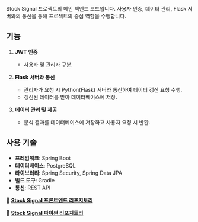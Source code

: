 Stock Signal 프로젝트의 메인 백엔드 코드입니다. 
사용자 인증, 데이터 관리, Flask 서버와의 통신을 통해 프로젝트의 중심 역할을 수행합니다.


## **기능**

1. **JWT 인증**
   - 사용자 및 관리자 구분.

2. **Flask 서버와 통신**
   - 관리자가 요청 시 Python(Flask) 서버와 통신하여 데이터 갱신 요청 수행.
   - 갱신된 데이터를 받아 데이터베이스에 저장.

3. **데이터 관리 및 제공**
   - 분석 결과를 데이터베이스에 저장하고 사용자 요청 시 반환.
     

## **사용 기술**
- **프레임워크**: Spring Boot
- **데이터베이스**: PostgreSQL
- **라이브러리**: Spring Security, Spring Data JPA
- **빌드 도구**: Gradle
- **통신**: REST API

🔗 **[Stock Signal 프론트엔드 리포지토리](https://github.com/TheCodeRecipe/stock-signal)**

🔗 **[Stock Signal 파이썬 리포지토리](https://github.com/TheCodeRecipe/stock_api)**
